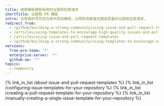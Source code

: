 ```yaml
---
title: 使用模板鼓励有用的议题和拉取请求
shortTitle: 议题和 PR 模板
intro: 仓库维护员可在仓库中添加模板，以帮助贡献者创建高质量的议题和拉取请求。
redirect_from:
  - /github/building-a-strong-community/using-issue-and-pull-request-templates
  - /articles/using-templates-to-encourage-high-quality-issues-and-pull-requests-in-your-repository/
  - /articles/using-issue-and-pull-request-templates
  - /github/building-a-strong-community/using-templates-to-encourage-useful-issues-and-pull-requests
versions:
  free-pro-team: '*'
  enterprise-server: '*'
  github-ae: '*'
topics:
  - Community
---
```


{% link_in_list /about-issue-and-pull-request-templates %}
{% link_in_list /configuring-issue-templates-for-your-repository %}
{% link_in_list /creating-a-pull-request-template-for-your-repository %}
{% link_in_list /manually-creating-a-single-issue-template-for-your-repository %}
